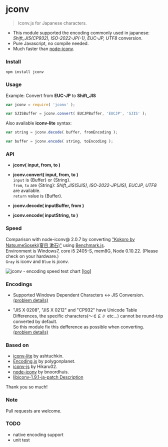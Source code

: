 jconv
====================
> Iconv.js for Japanese characters.

 * This module supported the encoding commonly used in japanese:  
   *Shift_JIS(CP932), ISO-2022-JP(-1), EUC-JP, UTF8* conversion.
 * Pure Javascript, no compile needed.
 * Much faster than [node-iconv](https://github.com/bnoordhuis/node-iconv).

### Install
```
npm install jconv
```

### Usage
Example: Convert from **EUC-JP** to **Shift_JIS**

```javascript
var jconv = require( 'jconv' );

var SJISBuffer = jconv.convert( EUCJPBuffer, 'EUCJP', 'SJIS' );
```

Also available **iconv-lite** syntax:
```javascript
var string = jconv.decode( buffer, fromEncoding );

var buffer = jconv.encode( string, toEncoding );
```

### API

* **jconv( input, from, to )**  
* **jconv.convert( input, from, to )**  
`input` is {Buffer} or {String}.  
`from`, `to` are {String}: *Shift_JIS(SJIS), ISO-2022-JP(JIS), EUCJP, UTF8* are available.  
`return` value is {Buffer}.  

* **jconv.decode( inputBuffer, from )**
* **jconv.encode( inputString, to )** 


### Speed
Comparison with node-iconv@ 2.0.7 by converting ["Kokoro by NatsumeSoseki(夏目 漱石)"](http://www.aozora.gr.jp/cards/000148/files/773_14560.html)
using [Benchmark.js](https://github.com/bestiejs/benchmark.js).  
Environment is Windows7, core i5 2405-S, mem8G, Node 0.10.22.
(Please check on your hardware.)  
`Gray` is iconv and `Blue` is jconv.  

![jconv - encoding speed test chart](https://raw.github.com/narirou/jconv/master/test/chart/speedLog.png)
[[log]](https://raw.github.com/narirou/jconv/master/test/chart/speedLog.txt)  

### Encodings
 * Supported Windows Dependent Characters <-> JIS Conversion.  
[(problem details)](http://support.microsoft.com/default.aspx?scid=kb;ja;JP170559)  

 * "JIS X 0208", "JIS X 0212" and "CP932" have Unicode Table Differences, the specific characters(～￠￡∥ etc...) cannot be round-trip converted by default.  
 So this module fix this defference as possible when converting.  
[(problem details)](http://www8.plala.or.jp/tkubota1/unicode-symbols-map2.html)  

### Based on
 * [iconv-lite](https://github.com/ashtuchkin/iconv-lite) by ashtuchkin.
 * [Encoding.js](https://github.com/polygonplanet/Unzipper.js) by polygonplanet.
 * [iconv-js](https://github.com/Hikaru02/iconv-js) by Hikaru02.
 * [node-iconv](https://github.com/bnoordhuis/node-iconv) by bnoordhuis.
 * [libiconv-1.9.1-ja-patch Description](http://www2d.biglobe.ne.jp/~msyk/software/libiconv-1.9.1-patch.html)

Thank you so much!

### Note
Pull requests are welcome.

### TODO
 * native encoding support
 * unit test
